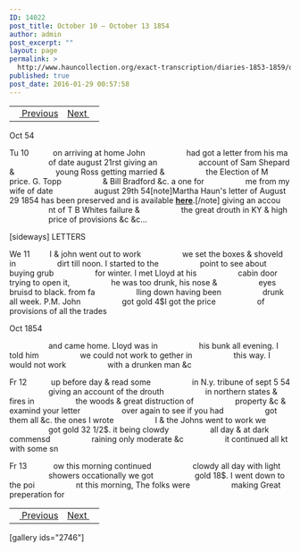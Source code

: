 ```yaml
---
ID: 14022
post_title: October 10 – October 13 1854
author: admin
post_excerpt: ""
layout: page
permalink: >
  http://www.hauncollection.org/exact-transcription/diaries-1853-1859/october-10-october-13-1854/
published: true
post_date: 2016-01-29 00:57:58
---
```

<table style="width: 100%;" align="center">
<tbody>
<tr>
<td><a href="http://www.hauncollection.org/version-2/diaries-1853-1859/october-4-october-10-1854/"><img src="https://lh3.googleusercontent.com/-EFJpxxNiPNw/VqgtWBCZrMI/AAAAAAAAAFU/WfY4lPFWWkg/s800-Ic42/Soeb-Plain-Arrows-8-10px.png" alt="" width="10" height="10" /> Previous</a></td>
<td style="text-align: right;"><a href="http://www.hauncollection.org/version-2/diaries-1853-1859/october-13-october-17-1854/">Next <img src="https://lh3.googleusercontent.com/-67k0cYlpXHw/VqgtWKz1MXI/AAAAAAAAAFU/k9PW_Piyurk/s800-Ic42/Soeb-Plain-Arrows-5-10px.png" alt="" width="10" height="10" /></a></td>
</tr>
</tbody>
</table>
Oct 54

Tu 10           on arriving at home John
<span style="margin-left: 70px;">had got a letter from his ma
<span style="margin-left: 70px;">of date august 21rst giving an
<span style="margin-left: 70px;">account of Sam Shepard &amp;
<span style="margin-left: 70px;">young Ross getting married &amp;
<span style="margin-left: 70px;">the Election of M price. G. Topp
<span style="margin-left: 70px;">&amp; Bill Bradford &amp;c. a one for
<span style="margin-left: 70px;">me from my wife of date
<span style="margin-left: 70px;">august 29th 54[note]Martha Haun's letter of August 29 1854 has been preserved and is available <strong><a href="http://www.hauncollection.org/version-2/version-ii-series-ii/august-29-1854/">here</a></strong>.[/note] giving an accou
<span style="margin-left: 70px;">nt of T B Whites failure &amp;
<span style="margin-left: 70px;">the great drouth in KY &amp; high
<span style="margin-left: 70px;">price of provisions &amp;c &amp;c…</span></span></span></span></span></span></span></span></span></span></span>

[sideways]
LETTERS

We 11         I &amp; john went out to work
<span style="margin-left: 70px;">we set the boxes &amp; shoveld in
<span style="margin-left: 70px;">dirt till noon. I started to the
<span style="margin-left: 70px;">point to see about buying grub
<span style="margin-left: 70px;">for winter. I met Lloyd at his
<span style="margin-left: 70px;">cabin door trying to open it,
<span style="margin-left: 70px;">he was too drunk, his nose &amp;
<span style="margin-left: 70px;">eyes bruisd to black. from fa
<span style="margin-left: 70px;">lling down having been
<span style="margin-left: 70px;">drunk all week. P.M. John
<span style="margin-left: 70px;">got gold 4$I got the price
<span style="margin-left: 70px;">of provisions of all the trades</span></span></span></span></span></span></span></span></span></span></span>

Oct 1854

<span style="margin-left: 70px;">and came home. Lloyd was in
<span style="margin-left: 70px;">his bunk all evening. I told him
<span style="margin-left: 70px;">we could not work to gether in
<span style="margin-left: 70px;">this way. I would not work
<span style="margin-left: 70px;">with a drunken man &amp;c</span></span></span></span></span>

Fr 12           up before day &amp; read some
<span style="margin-left: 70px;">in N.y. tribune of sept 5 54
<span style="margin-left: 70px;">giving an account of the drouth
<span style="margin-left: 70px;">in northern states &amp; fires in
<span style="margin-left: 70px;">the woods &amp; great distruction of
<span style="margin-left: 70px;">property &amp;c &amp; examind your letter
<span style="margin-left: 70px;">over again to see if you had
<span style="margin-left: 70px;">got them all &amp;c. the ones I wrote
<span style="margin-left: 70px;">I &amp; the Johns went to work we
<span style="margin-left: 70px;">got gold 32 1/2$. it being clowdy
<span style="margin-left: 70px;">all day &amp; at dark commensd
<span style="margin-left: 70px;">raining only moderate &amp;c
<span style="margin-left: 70px;">it continued all kt with some sn</span></span></span></span></span></span></span></span></span></span></span></span>

Fr 13            ow this morning continued
<span style="margin-left: 70px;">clowdy all day with light
<span style="margin-left: 70px;">showers occationally we got
<span style="margin-left: 70px;">gold 18$. I went down to the poi
<span style="margin-left: 70px;">nt this morning, The folks were
<span style="margin-left: 70px;">making Great preperation for</span></span></span></span></span>
<table style="width: 100%;" align="center">
<tbody>
<tr>
<td><a href="http://www.hauncollection.org/version-2/diaries-1853-1859/october-4-october-10-1854/"><img src="https://lh3.googleusercontent.com/-EFJpxxNiPNw/VqgtWBCZrMI/AAAAAAAAAFU/WfY4lPFWWkg/s800-Ic42/Soeb-Plain-Arrows-8-10px.png" alt="" width="10" height="10" /> Previous</a></td>
<td style="text-align: right;"><a href="http://www.hauncollection.org/version-2/diaries-1853-1859/october-13-october-17-1854/">Next <img src="https://lh3.googleusercontent.com/-67k0cYlpXHw/VqgtWKz1MXI/AAAAAAAAAFU/k9PW_Piyurk/s800-Ic42/Soeb-Plain-Arrows-5-10px.png" alt="" width="10" height="10" /></a></td>
</tr>
</tbody>
</table>
[gallery ids="2746"]